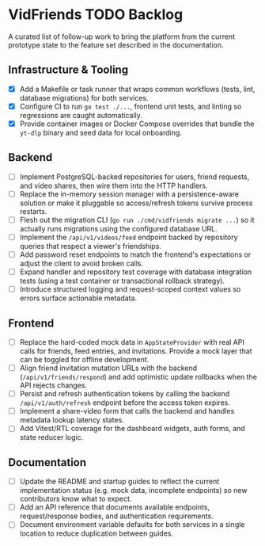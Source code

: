 # VidFriends TODO Backlog

A curated list of follow-up work to bring the platform from the current prototype
state to the feature set described in the documentation.

## Infrastructure & Tooling
- [x] Add a Makefile or task runner that wraps common workflows (tests, lint,
      database migrations) for both services.
- [x] Configure CI to run `go test ./...`, frontend unit tests, and linting so
      regressions are caught automatically.
- [x] Provide container images or Docker Compose overrides that bundle the
      `yt-dlp` binary and seed data for local onboarding.

## Backend
- [ ] Implement PostgreSQL-backed repositories for users, friend requests, and
      video shares, then wire them into the HTTP handlers.
- [ ] Replace the in-memory session manager with a persistence-aware solution or
      make it pluggable so access/refresh tokens survive process restarts.
- [ ] Flesh out the migration CLI (`go run ./cmd/vidfriends migrate ...`) so it
      actually runs migrations using the configured database URL.
- [ ] Implement the `/api/v1/videos/feed` endpoint backed by repository queries
      that respect a viewer's friendships.
- [ ] Add password reset endpoints to match the frontend's expectations or
      adjust the client to avoid broken calls.
- [ ] Expand handler and repository test coverage with database integration
      tests (using a test container or transactional rollback strategy).
- [ ] Introduce structured logging and request-scoped context values so errors
      surface actionable metadata.

## Frontend
- [ ] Replace the hard-coded mock data in `AppStateProvider` with real API calls
      for friends, feed entries, and invitations. Provide a mock layer that can
      be toggled for offline development.
- [ ] Align friend invitation mutation URLs with the backend (`/api/v1/friends/respond`)
      and add optimistic update rollbacks when the API rejects changes.
- [ ] Persist and refresh authentication tokens by calling the backend
      `/api/v1/auth/refresh` endpoint before the access token expires.
- [ ] Implement a share-video form that calls the backend and handles metadata
      lookup latency states.
- [ ] Add Vitest/RTL coverage for the dashboard widgets, auth forms, and state
      reducer logic.

## Documentation
- [ ] Update the README and startup guides to reflect the current implementation
      status (e.g. mock data, incomplete endpoints) so new contributors know what
      to expect.
- [ ] Add an API reference that documents available endpoints, request/response
      bodies, and authentication requirements.
- [ ] Document environment variable defaults for both services in a single
      location to reduce duplication between guides.
